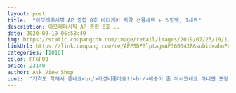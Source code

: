 ```yaml
---
layout: post 
title:  "아모레퍼시픽 AP 종합 8호 바디케어 치약 선물세트 + 쇼핑백, 1세트" 
description: 아모레퍼시픽 AP 종합 8호 ..
date: 2020-09-19 06:58:49 
img: https://static.coupangcdn.com/image/retail/images/2019/07/25/19/1/426f1245-4e67-4719-b393-55c4a9d7fc84.jpg 
linkUrl: https://link.coupang.com/re/AFFSDP?lptag=AF3600438&subid=ahnPublicAsk&pageKey=267831955&itemId=839917439&vendorItemId=5137936087&traceid=V0-113-33a5bf172087da21 
categories: [1010] 
color: FF6F00 
price: 23140 
author: Ask View Shop 
cont:  "가격도 착해서 좋네요<br/>가성비좋아요!!<br/>배송이 좀 아쉬웠네요 아니면 포장을 좀 잘 해서 줬으면 좋지 않았을까 싶기도 하네요<br/>사이즈도 크고 뭔가 드리는 같기도 하고 오래 보관 할 수 있으니.<br/> 더 좋구요... <br/><br/>쇼핑백이랑 선물 세트랑 그대로 박스에 넣어 왔고 세트<br/>열어 보니 제 자리에서 빼져서 몇개 얽혀 있더라구요<br/>이만한게 없습니다.<br/><br/>중점으로 찾다가 생필품이 무난하고 가격대비 괜찮은거 같아서 구매 했어요 처음에 크기가 큰 박스가 왔길래 뜯어보니 크기가 큰게 맞네요 놀랫어요 너무 커서 .<br/>.<br/> 조금만 더 작앗어도 됬을텐데 아쉽네여<br/>친척집에 줄 설날 선물 빨리 구매 할 수 있는 걸<br/>타 상품평처럼 크기가 진짜크네요ㅋㅋ<br/>" 
---
```

